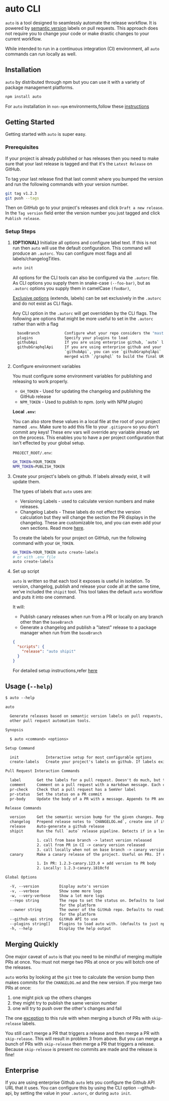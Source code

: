 # auto CLI

`auto` is a tool designed to seamlessly automate the release workflow.
It is powered by [semantic version](https://semver.org/) labels on pull requests.
This approach does not require you to change your code or make drastic changes to your current workflow.

While intended to run in a continuous integration (CI) environment, all `auto` commands can run locally as well.

## Installation

`auto` by distributed through npm but you can use it with a variety of package management platforms.

```sh
npm install auto
```

For `auto` installation in `non-npm` environments,follow these [instructions](https://intuit.github.io/auto/pages/non-npm.html#installation)

## Getting Started

Getting started with `auto` is super easy.

### Prerequisites

If your project is already published or has releases then you need to make sure that your last release is tagged and that it's the `Latest Release` on GitHub.

To tag your last release find that last commit where you bumped the version and run the following commands with your version number.

```sh
git tag v1.2.3
git push --tags
```

Then on GitHub go to your project's releases and click `Draft a new release`.
In the `Tag version` field enter the version number you just tagged and click `Publish release`.

### Setup Steps

1. **(OPTIONAL)** Initialize all options and configure label text.
   If this is not run then `auto` will use the default configuration.
   This command will produce an `.autorc`.
   You can configure most flags and all labels/changelogTitles.

   ```sh
   auto init
   ```

   All options for the CLI tools can also be configured via the `.autorc` file.
   As CLI options you supply them in snake-case `(--foo-bar)`, but as `.autorc` options you supply them in camelCase `(fooBar)`,

   [Exclusive options](https://intuit.github.io/auto/pages/autorc.html#exclusive) (extends, labels) can be set exclusively in the `.autorc` and do not exist as CLI flags.

   Any CLI option in the `.autorc` will get overridden by the CLI flags.
   The following are options that might be more useful to set in the `.autorc` rather than with a flag

   ```sh
     baseBranch           Configure what your repo considers the "master" branch.
     plugins              Specify your plugins to load
     githubApi            If you are using enterprise github, `auto` lets you configure the github API URL that it uses.
     githubGraphqlApi     If you are using enterprise github and your company hosts the graphql at some other URL than the
                          `githubApi`, you can use `githubGraphqlApi` to set the base path for `auto`. The `githubGraphqlApi` gets
                          merged with `/graphql` to build the final URL.
   ```

2. Configure environment variables

   You must configure some environment variables for publishing and releasing to work properly.

   - `GH_TOKEN` - Used for updating the changelog and publishing the GitHub release
   - `NPM_TOKEN` - Used to publish to npm. (only with NPM plugin)

   **Local `.env`:**

   You can also store these values in a local file at the root of your project named `.env`.
   Make sure to add this file to your `.gitignore` so you don't commit any keys!
   These env vars will override any variable already set on the process.
   This enables you to have a per project configuration that isn't effected by your global setup.

   `PROJECT_ROOT/.env`:

   ```sh
   GH_TOKEN=YOUR_TOKEN
   NPM_TOKEN=PUBLISH_TOKEN
   ```

3. Create your project's labels on github. If labels already exist, it will update them.

   The types of labels that `auto` uses are:

   - Versioning Labels - used to calculate version numbers and make releases.
   - Changelog Labels - These labels do not effect the version calculation but they will change the section the PR displays in the changelog.
     These are customizable too, and you can even add your own sections. Read more [here](https://intuit.github.io/auto/pages/autorc.html#changelog-titles).

   To create the labels for your project on GitHub, run the following command with your `GH_TOKEN`.

   ```sh
   GH_TOKEN=YOUR_TOKEN auto create-labels
   # or with .env file
   auto create-labels
   ```

4. Set up script

   `auto` is written so that each tool it exposes is useful in isolation. 
   To version, changelog, publish and release your code all at the same time, we've included the `shipit` tool.
   This tool takes the default `auto` workflow and puts it into one command.

   It will:

   - Publish canary releases when run from a PR or locally on any branch other than the `baseBranch`
   - Generate a changelog and publish a "latest" release to a package manager when run from the `baseBranch`

   ```json
   {
     "scripts": {
       "release": "auto shipit"
     }
   }
   ```

   For detailed setup instructions,refer [here](https://intuit.github.io/auto/pages/getting-started.html#detailed-setup)

## Usage (`--help`)

```txt
$ auto --help

auto

  Generate releases based on semantic version labels on pull requests, and
  other pull request automation tools.

Synopsis

  $ auto <command> <options>

Setup Command

  init            Interactive setup for most configurable options
  create-labels   Create your project's labels on github. If labels exist it will update them.

Pull Request Interaction Commands

  label       Get the labels for a pull request. Doesn't do much, but the return value lets you write you own scripts based off of the PR labels!
  comment     Comment on a pull request with a markdown message. Each comment has a context, and each context only has one comment.
  pr-check    Check that a pull request has a SemVer label
  pr-status   Set the status on a PR commit
  pr-body     Update the body of a PR with a message. Appends to PR and will not overwrite user content. Each comment has a context, and each context only has one comment.

Release Commands

  version     Get the semantic version bump for the given changes. Requires all PRs to have labels for the change type. If a PR does not have a label associated with it, it will default to `patch`.
  changelog   Prepend release notes to `CHANGELOG.md`, create one if it doesn't exist, and commit the changes.
  release     Auto-generate a github release
  shipit      Run the full `auto` release pipeline. Detects if in a lerna project.

              1. call from base branch -> latest version released
              2. call from PR in CI -> canary version released
              3. call locally when not on base branch -> canary version released
  canary      Make a canary release of the project. Useful on PRs. If ran locally, `canary` will release a canary version for your current git HEAD.

              1. In PR: 1.2.3-canary.123.0 + add version to PR body
              2. Locally: 1.2.3-canary.1810cfd

Global Options

  -V, --version         Display auto's version
  -v, --verbose         Show some more logs
  -w, --very-verbose    Show a lot more logs
  --repo string         The repo to set the status on. Defaults to looking in the package definition
                        for the platform
  --owner string        The owner of the GitHub repo. Defaults to reading from the package definition
                        for the platform
  --github-api string   GitHub API to use
  --plugins string[]    Plugins to load auto with. (defaults to just npm)
  -h, --help            Display the help output
```

## Merging Quickly

One major caveat of `auto` is that you need to be mindful of merging multiple PRs at once. You must not merge two PRs at once or you will botch one of the releases.

`auto` works by looking at the `git` tree to calculate the version bump then makes commits for the `CHANGELOG.md` and the new version. If you merge two PRs at once:

1. one might pick up the others changes
2. they might try to publish the same version number
3. one will try to push over the other's changes and fail

The one [exception](https://intuit.github.io/auto/pages/quick-merge.html#with-skip-release) to this rule with when merging a bunch of PRs with `skip-release` labels.

You still can't merge a PR that triggers a release and then merge a PR with `skip-release`. This will result in problem 3 from above.
But you can merge a bunch of PRs with `skip-release` then merge a PR that triggers a release.
Because `skip-release` is present no commits are made and the release is fine!

## Enterprise

If you are using enterprise Github `auto` lets you configure the Github API URL that it uses. You can configure this by using the CLI option --github-api, by setting the value in your `.autorc`, or during `auto init`.
